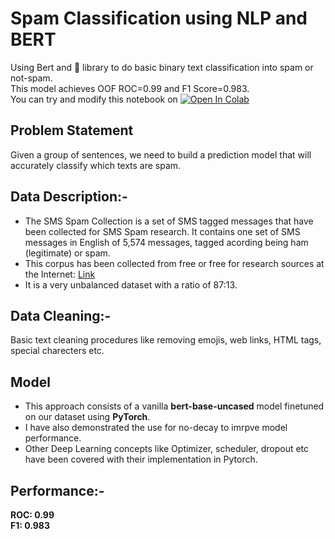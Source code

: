 # Spam Classification using NLP and BERT
Using Bert and 🤗 library to do basic binary text classification into spam or not-spam.  
This model achieves OOF ROC=0.99 and F1 Score=0.983.  
You can try and modify this notebook on [![Open In Colab](https://colab.research.google.com/assets/colab-badge.svg)](https://colab.research.google.com/drive/1Qf-eVyr1CGxtiO-SeqvLBVojOA_3jR3x?usp=sharing)

## Problem Statement
Given a group of sentences, we need to build a prediction model that will accurately classify which texts are spam.

## Data Description:-
* The SMS Spam Collection is a set of SMS tagged messages that have been collected for SMS Spam research. It contains one set of SMS messages in English of 5,574 messages, tagged acording being ham (legitimate) or spam.  
* This corpus has been collected from free or free for research sources at the Internet: [Link](https://www.kaggle.com/uciml/sms-spam-collection-dataset)  
* It is a very unbalanced dataset with a ratio of 87:13.

## Data Cleaning:-
Basic text cleaning procedures like removing emojis, web links, HTML tags, special charecters etc.

## Model
* This approach consists of a vanilla **bert-base-uncased** model finetuned on our dataset using **PyTorch**.
* I have also demonstrated the use for no-decay to imrpve model performance.
* Other Deep Learning concepts like Optimizer, scheduler, dropout etc have been covered with their implementation in Pytorch.

## Performance:-  
**ROC: 0.99  
F1: 0.983**
